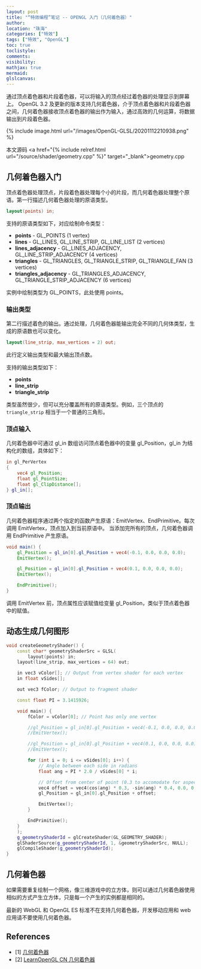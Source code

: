 ```yaml
---
layout: post
title: "“特效编程”笔记 -- OPENGL 入门（几何着色器）"
author:
location: "珠海"
categories: ["特效"]
tags: ["特效", "OpenGL"]
toc: true
toclistyle:
comments:
visibility:
mathjax: true
mermaid:
glslcanvas:
---
```


通过顶点着色器和片段着色器，可以将输入的顶点经过着色器的处理显示到屏幕上。
OpenGL 3.2 及更新的版本支持几何着色器，介于顶点着色器和片段着色器之间，几何着色器接收顶点着色器的输出作为输入，通过高效的几何运算，将数据输出到片段着色器。

{% include image.html url="/images/OpenGL-GLSL/20201112210938.png" %}

本文源码 <a href="{% include relref.html url="/source/shader/geometry.cpp" %}" target="_blank">geometry.cpp</a>


## 几何着色器入门

顶点着色器处理顶点，片段着色器处理每个小的片段，而几何着色器处理整个原语。第一行描述几何着色器处理的原语类型。

```glsl
layout(points) in;
````

支持的原语类型如下，对应绘制命令类型：

* **points** - GL_POINTS (1 vertex)
* **lines** - GL_LINES, GL_LINE_STRIP, GL_LINE_LIST (2 vertices)
* **lines_adjacency** - GL_LINES_ADJACENCY, GL_LINE_STRIP_ADJACENCY (4 vertices)
* **triangles** - GL_TRIANGLES, GL_TRIANGLE_STRIP, GL_TRIANGLE_FAN (3 vertices)
* **triangles_adjacency** - GL_TRIANGLES_ADJACENCY, GL_TRIANGLE_STRIP_ADJACENCY (6 vertices)

实例中绘制类型为 GL_POINTS，此处使用 points。


### 输出类型

第二行描述着色的输出。通过处理，几何着色器能输出完全不同的几何体类型，生成的原语数也可以变化。

```glsl
layout(line_strip, max_vertices = 2) out;
````

此行定义输出类型和最大输出顶点数。

支持的输出类型如下：

* **points**
* **line_strip**
* **triangle_strip**

类型虽然很少，但可以充分覆盖所有的原语类型。例如，三个顶点的 `triangle_strip` 相当于一个普通的三角形。


### 顶点输入

几何着色器中可通过 gl_in 数组访问顶点着色器中的变量 gl_Position，gl_in 为结构化的数组，具体如下：

```glsl
in gl_PerVertex
{
    vec4 gl_Position;
    float gl_PointSize;
    float gl_ClipDistance[];
} gl_in[];
````


### 顶点输出

几何着色器程序通过两个指定的函数产生原语：EmitVertex、EndPrimitive。每次调用 EmitVertex，顶点加入到当前原语中。
当添加完所有的顶点，几何着色器调用 EndPrimitive 产生原语。

```glsl
void main() {
    gl_Position = gl_in[0].gl_Position + vec4(-0.1, 0.0, 0.0, 0.0);
    EmitVertex();

    gl_Position = gl_in[0].gl_Position + vec4(0.1, 0.0, 0.0, 0.0);
    EmitVertex();

    EndPrimitive();
}
```

调用 EmitVertex 前，顶点属性应该赋值给变量 gl_Position，类似于顶点着色器中的赋值。


## 动态生成几何图形

```cpp
void createGeometryShader() {
    const char* geometryShaderSrc = GLSL(
        layout(points) in;
    layout(line_strip, max_vertices = 64) out;

    in vec3 vColor[]; // Output from vertex shader for each vertex
    in float vSides[];

    out vec3 fColor; // Output to fragment shader

    const float PI = 3.1415926;

    void main() {
        fColor = vColor[0]; // Point has only one vertex

        //gl_Position = gl_in[0].gl_Position + vec4(-0.1, 0.0, 0.0, 0.0);
        //EmitVertex();

        //gl_Position = gl_in[0].gl_Position + vec4(0.1, 0.0, 0.0, 0.0);
        //EmitVertex();

        for (int i = 0; i <= vSides[0]; i++) {
            // Angle between each side in radians
            float ang = PI * 2.0 / vSides[0] * i;

            // Offset from center of point (0.3 to accomodate for aspect ratio)
            vec4 offset = vec4(cos(ang) * 0.3, -sin(ang) * 0.4, 0.0, 0.0);
            gl_Position = gl_in[0].gl_Position + offset;

            EmitVertex();
        }

        EndPrimitive();
    }
    );
    g_geometryShaderId = glCreateShader(GL_GEOMETRY_SHADER);
    glShaderSource(g_geometryShaderId, 1, &geometryShaderSrc, NULL);
    glCompileShader(g_geometryShaderId);
}
```


## 几何着色器

如果需要重复绘制一个网格，像三维游戏中的立方体，则可以通过几何着色器使用相似的方式产生立方体，只是每一个产生的实例都是相同的。

最新的 WebGL 和 OpenGL ES 标准不在支持几何着色器，开发移动应用和 web 应用请不要使用几何着色器。


## References

- [1] [几何着色器](https://blog.csdn.net/iron_lzn/article/details/48729849)
- [2] [LearnOpenGL CN 几何着色器](https://learnopengl-cn.github.io/04%20Advanced%20OpenGL/09%20Geometry%20Shader/)

